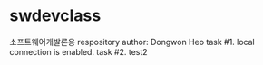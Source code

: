 # swdevclass
소프트웨어개발론용 respository
author: Dongwon Heo
task #1. local connection is enabled.
task #2. test2